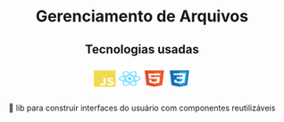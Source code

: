<h1 align="center">Gerenciamento de Arquivos</h1>
    <h2 align="center">Tecnologias usadas
<div style="display: inline_block"><br>
  <img align="center" alt="Helter-Js" height="30" width="40" src="https://raw.githubusercontent.com/devicons/devicon/master/icons/javascript/javascript-plain.svg">
  <img align="center" alt="Helter-React" height="30" width="40" src="https://raw.githubusercontent.com/devicons/devicon/master/icons/react/react-original.svg">
  <img align="center" alt="Rafa-HTML" height="30" width="40" src="https://raw.githubusercontent.com/devicons/devicon/master/icons/html5/html5-original.svg">
  <img align="center" alt="Rafa-CSS" height="30" width="40" src="https://raw.githubusercontent.com/devicons/devicon/master/icons/css3/css3-original.svg">
</div></h2>
<h2 align="center">

</h1>
<p align="center">🚀 lib para construir interfaces do usuário com componentes reutilizáveis</p>

